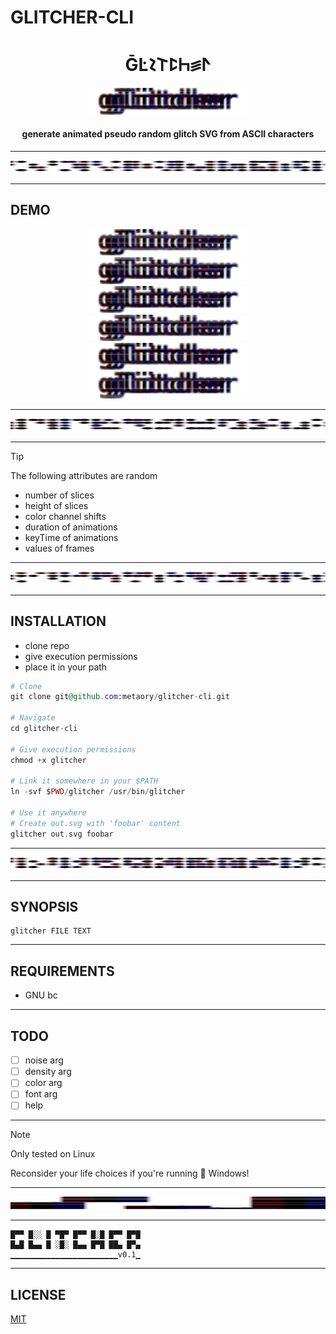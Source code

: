 GLITCHER-CLI
============

<div align="center">
  <h1>ḠĿ𐪌𐌕ꛕ𖩘꠵ⵤ</h1>
  <img src=".github/assets/glitcher.svg" width="256px"/>
  <h4>generate animated pseudo random glitch SVG from ASCII characters</h4>
</div>

---

<div align="center">
  <img src=".github/assets/line_1.svg" width="100%" height="20px"/>
</div>

---

DEMO
----

<div align="center">
  <img src=".github/assets/demo_1.svg" width="256px"/>
  <img src=".github/assets/demo_2.svg" width="256px"/>
  <img src=".github/assets/demo_3.svg" width="256px"/>
  <img src=".github/assets/demo_4.svg" width="256px"/>
  <img src=".github/assets/demo_5.svg" width="256px"/>
  <img src=".github/assets/demo_6.svg" width="256px"/>
</div>

---

<div align="center">
  <img src=".github/assets/line_2.svg" width="100%" height="20px"/>
</div>

---

> [!Tip]
> The following attributes are random
>
> - number of slices
> - height of slices
> - color channel shifts
> - duration of animations
> - keyTime of animations
> - values of frames

---

<div align="center">
  <img src=".github/assets/line_3.svg" width="100%" height="20px"/>
</div>

---

INSTALLATION
------------

- clone repo
- give execution permissions
- place it in your path

```ex
# Clone
git clone git@github.com:metaory/glitcher-cli.git

# Navigate
cd glitcher-cli

# Give execution permissions
chmod +x glitcher

# Link it somewhere in your $PATH
ln -svf $PWD/glitcher /usr/bin/glitcher

# Use it anywhere
# Create out.svg with 'foobar' content
glitcher out.svg foobar
```

---

<div align="center">
  <img src=".github/assets/line_4.svg" width="100%" height="20px"/>
</div>

---

SYNOPSIS
--------

	glitcher FILE TEXT

---

REQUIREMENTS
------------

- GNU bc

---

TODO
----

- [ ] noise arg
- [ ] density arg
- [ ] color arg
- [ ] font arg
- [ ] help

---

> [!Note]
> Only tested on Linux
>
> Reconsider your life choices if you're running  💩 Windows!

---

<div align="center">
  <img src=".github/assets/line_5.svg" width="100%" height="20px"/>
</div>

---

	█▀▀ █░░ █ ▀█▀ █▀▀ █░█ █▀▀ █▀█
	█▄█ █▄▄ █ ░█░ █▄▄ █▀█ ██▄ █▀▄
	▁▁▁▁▁▁▁▁▁▁▁▁▁▁▁▁▁▁▁▁▁▁▁▁v0.1▁

---

LICENSE
-------

[MIT](LICENSE)
